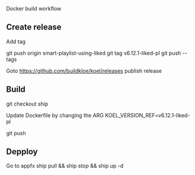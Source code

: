 Docker build workflow

## Create release

Add tag

git push origin smart-playlist-using-liked
git tag v6.12.1-liked-pl
git push --tags

Goto https://github.com/buildkloe/koel/releases publish release

## Build

git checkout ship

Update Dockerfile by changing the ARG KOEL_VERSION_REF=v6.12.1-liked-pl

git push

## Depploy

Go to appfx 
ship pull && ship stop && ship up -d

